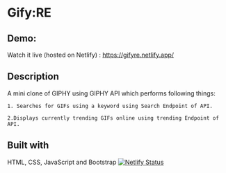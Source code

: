 # Gify:RE

## Demo:
Watch it live (hosted on Netlify) : https://gifyre.netlify.app/

## Description
A mini clone of GIPHY using GIPHY API which performs following things: 

    1. Searches for GIFs using a keyword using Search Endpoint of API.
    
    2.Displays currently trending GIFs online using trending Endpoint of API.

## Built with 
HTML, CSS, JavaScript and Bootstrap
[![Netlify Status](https://api.netlify.com/api/v1/badges/b14ff6b1-773d-490d-bb6b-bf2059a40b20/deploy-status)](https://app.netlify.com/sites/gifyre/deploys)
